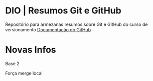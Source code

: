 # DIO | Resumos Git e GitHub

Repositório para armezanas resumos sobre Git e GitHub do curso de versionamento
[Documentação do GitHub](https://docs.github.com/get-started)

# Novas Infos

Base 2

Força merge local
